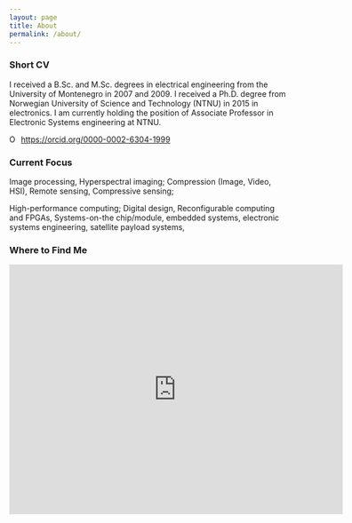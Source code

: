 ```yaml
---
layout: page
title: About
permalink: /about/
---
```


### Short CV
I received a B.Sc. and M.Sc. degrees in electrical engineering from the University of Montenegro in 2007 and 2009. I received a Ph.D. degree from Norwegian University of Science and Technology (NTNU) in 2015 in electronics. I am currently holding the position of Associate Professor in Electronic Systems engineering at NTNU. 

<div itemscope itemtype="https://schema.org/Person"><a itemprop="sameAs" content="https://orcid.org/0000-0002-6304-1999" href="https://orcid.org/0000-0002-6304-1999" target="orcid.widget" rel="me noopener noreferrer" style="vertical-align:top;"><img src="https://orcid.org/sites/default/files/images/orcid_16x16.png" style="width:1em;margin-right:.5em;" alt="ORCID iD icon">https://orcid.org/0000-0002-6304-1999</a></div>

### Current Focus

Image processing, Hyperspectral imaging; Compression (Image, Video, HSI), Remote sensing, Compressive sensing; 

High-performance computing; Digital design, Reconfigurable computing and FPGAs, Systems-on-the chip/module, embedded systems, electronic systems engineering, satellite payload systems, 

### Where to Find Me
<p align="center">
<iframe src="https://www.google.com/maps/embed?pb=!1m18!1m12!1m3!1d1785.3222502296694!2d10.397219916240884!3d63.41855088327139!2m3!1f0!2f0!3f0!3m2!1i1024!2i768!4f13.1!3m3!1m2!1s0x466d319457394647%3A0x45bfd73b8d508918!2sO.%20S.%20Bragstads%20Plass%202D%2C%207034%20Trondheim!5e0!3m2!1sno!2sno!4v1589460460454!5m2!1sno!2sno" width="600" height="450" frameborder="0" style="border:0;" allowfullscreen="" aria-hidden="false" tabindex="0"></iframe>
</p>
